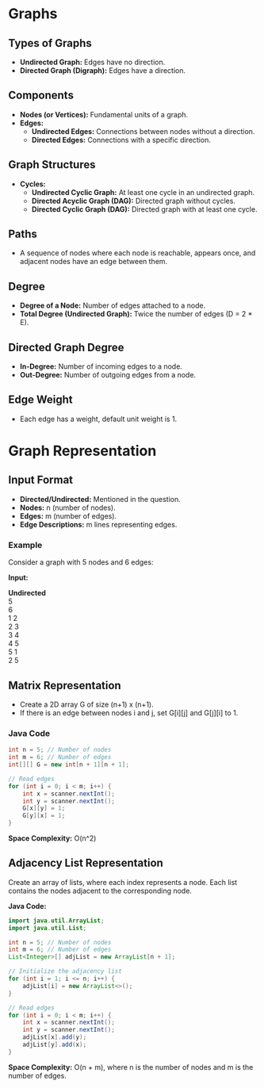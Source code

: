 # Graphs

## Types of Graphs
- **Undirected Graph:** Edges have no direction.
- **Directed Graph (Digraph):** Edges have a direction.

## Components
- **Nodes (or Vertices):** Fundamental units of a graph.
- **Edges:**
  - **Undirected Edges:** Connections between nodes without a direction.
  - **Directed Edges:** Connections with a specific direction.

## Graph Structures
- **Cycles:**
  - **Undirected Cyclic Graph:** At least one cycle in an undirected graph.
  - **Directed Acyclic Graph (DAG):** Directed graph without cycles.
  - **Directed Cyclic Graph (DAG):** Directed graph with at least one cycle.

## Paths
- A sequence of nodes where each node is reachable, appears once, and adjacent nodes have an edge between them.

## Degree
- **Degree of a Node:** Number of edges attached to a node.
- **Total Degree (Undirected Graph):** Twice the number of edges (D = 2 * E).

## Directed Graph Degree
- **In-Degree:** Number of incoming edges to a node.
- **Out-Degree:** Number of outgoing edges from a node.

## Edge Weight
- Each edge has a weight, default unit weight is 1.

# Graph Representation

## Input Format
- **Directed/Undirected:** Mentioned in the question.
- **Nodes:** n (number of nodes).
- **Edges:** m (number of edges).
- **Edge Descriptions:** m lines representing edges.

### Example
Consider a graph with 5 nodes and 6 edges:

**Input:**

**Undirected**  
5  
6  
1 2  
2 3  
3 4  
4 5  
5 1  
2 5



## Matrix Representation
- Create a 2D array G of size (n+1) x (n+1).
- If there is an edge between nodes i and j, set G[i][j] and G[j][i] to 1.

### Java Code
```java
int n = 5; // Number of nodes
int m = 6; // Number of edges
int[][] G = new int[n + 1][n + 1];

// Read edges
for (int i = 0; i < m; i++) {
    int x = scanner.nextInt();
    int y = scanner.nextInt();
    G[x][y] = 1;
    G[y][x] = 1;
}
```
**Space Complexity:** O(n^2)

## Adjacency List Representation
Create an array of lists, where each index represents a node.
Each list contains the nodes adjacent to the corresponding node.

**Java Code:**
```java
import java.util.ArrayList;
import java.util.List;

int n = 5; // Number of nodes
int m = 6; // Number of edges
List<Integer>[] adjList = new ArrayList[n + 1];

// Initialize the adjacency list
for (int i = 1; i <= n; i++) {
    adjList[i] = new ArrayList<>();
}

// Read edges
for (int i = 0; i < m; i++) {
    int x = scanner.nextInt();
    int y = scanner.nextInt();
    adjList[x].add(y);
    adjList[y].add(x);
}
```
**Space Complexity:** O(n + m), where n is the number of nodes and m is the number of edges.

